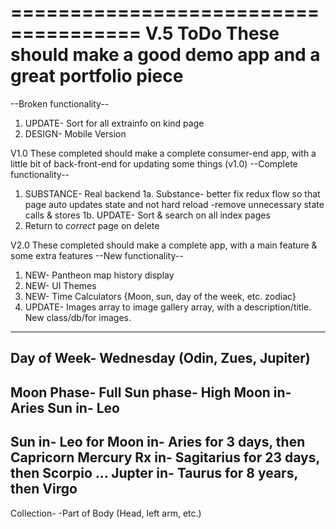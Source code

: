=====================================
V.5 ToDo These should make a good demo app and a great portfolio piece
=====================================
--Broken functionality--
1. UPDATE- Sort for all extrainfo on kind page
4. DESIGN- Mobile Version

V1.0 These completed should make a complete consumer-end app, with a little bit of back-front-end for updating some things (v1.0)
--Complete functionality--
1. SUBSTANCE- Real backend
1a. Substance- better fix redux flow so that page auto updates state and not hard reload
-remove unnecessary state calls & stores
1b. UPDATE- Sort & search on all index pages
2. Return to *correct* page on delete


V2.0 These completed should make a complete app, with a main feature & some extra features
--New functionality--
1. NEW- Pantheon map history display
2. NEW- UI Themes
3. NEW- Time Calculators {Moon, sun, day of the week, etc. zodiac}
4. UPDATE- Images array to image gallery array, with a description/title. New class/db/for images.





------------------
Day of Week- Wednesday (Odin, Zues, Jupiter)
-----
Moon Phase- Full          Sun phase- High
Moon in- Aries            Sun in- Leo
-----
Sun in- Leo for
Moon in- Aries for 3 days, then Capricorn
Mercury Rx in- Sagitarius for 23 days, then Scorpio
...
Jupter in- Taurus for 8 years, then Virgo
-----




Collection-
-Part of Body (Head, left arm, etc.)
